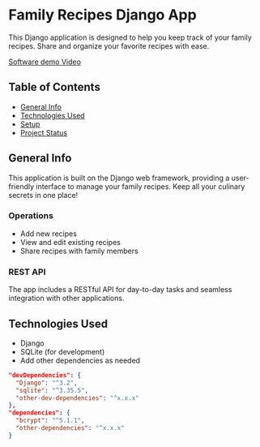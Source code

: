 # Family Recipes Django App

This Django application is designed to help you keep track of your family recipes. Share and organize your favorite recipes with ease.  

[Software demo Video](https://youtu.be/dmjwf-wc80s)

## Table of Contents

- [General Info](#general-info)
- [Technologies Used](#technologies-used)
- [Setup](#setup)
- [Project Status](#project-status)

## General Info

This application is built on the Django web framework, providing a user-friendly interface to manage your family recipes. Keep all your culinary secrets in one place!

### Operations

- Add new recipes
- View and edit existing recipes
- Share recipes with family members

### REST API

The app includes a RESTful API for day-to-day tasks and seamless integration with other applications.

## Technologies Used

- Django
- SQLite (for development)
- Add other dependencies as needed

```json
"devDependencies": {
  "Django": "^3.2",
  "sqlite": "^3.35.5",
  "other-dev-dependencies": "^x.x.x"
},
"dependencies": {
  "bcrypt": "^5.1.1",
  "other-dependencies": "^x.x.x"
}
